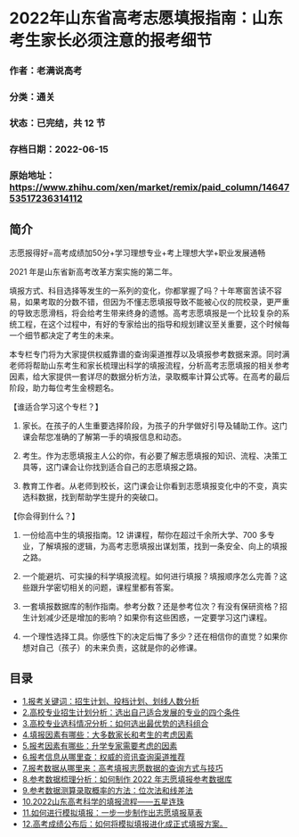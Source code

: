 # 2022年山东省高考志愿填报指南：山东考生家长必须注意的报考细节

### 作者：老满说高考

### 分类：通关

### 状态：已完结，共 12 节

### 存档日期：2022-06-15

### 原始地址：https://www.zhihu.com/xen/market/remix/paid_column/1464753517236314112


## 简介
志愿报得好=高考成绩加50分+学习理想专业+考上理想大学+职业发展通畅


2021 年是山东省新高考改革方案实施的第二年。


填报方式、科目选择等发生的一系列的变化，你都掌握了吗？十年寒窗苦读不容易，如果考取的分数不错，但因为不懂志愿填报导致不能被心仪的院校录，更严重的导致志愿滑档，将会给考生带来终身的遗憾。高考志愿填报是一个比较复杂的系统工程，在这个过程中，有好的专家给出的指导和规划建议至关重要，这个时候每一个细节都决定了考生的未来。


本专栏专门将为大家提供权威靠谱的查询渠道推荐以及填报参考数据来源。同时满老师将帮助山东考生和家长梳理出科学的填报流程，分析高考志愿填报的相关参考因素，给大家提供一套详尽的数据分析方法，录取概率计算公式等。在高考的最后阶段，助力每位考生金榜题名。


【谁适合学习这个专栏？】


1. 家长。在孩子的人生重要选择阶段，为孩子的升学做好引导及辅助工作。这门课会帮您准确的了解第一手的填报信息和动态。


2. 考生。作为志愿填报主人公的你，有必要了解志愿填报的知识、流程、决策工具等，这门课会让你找到适合自己的志愿填报之路。


3. 教育工作者。从老师到校长，这门课会让你看到志愿填报变化中的不变，真实选科数据，找到帮助学生提升的突破口。


【你会得到什么？】


1. 一份给高中生的填报指南。12 讲课程，帮你在超过千余所大学、700 多专业，了解填报的逻辑，为高考志愿填报出谋划策，找到一条安全、向上的填报之路。


2. 一个能避坑、可实操的科学填报流程。如何进行填报？填报顺序怎么完善？这些跟升学密切相关的问题，课程里都有答案。


3. 一套填报数据库的制作指南。参考分数？还是参考位次？有没有保研资格？招生计划减少还是增加的影响？如果你有这些困惑，一定要学习这门课程。


4. 一个理性选择工具。你感性下的决定后悔了多少？还在相信你的直觉？如果你想对自己（孩子）的未来负责，这就是你的必修课。




## 目录
- [1.报考关键词：招生计划、投档计划、划线人数分析](1.报考关键词：招生计划、投档计划、划线人数分析.md)<!-- 2022-01-28 10:02 -->
- [2.高校专业招生计划分析：选出自己适合发展的专业的四个条件](2.高校专业招生计划分析：选出自己适合发展的专业的四个条件.md)<!-- 2022-01-17 07:59 -->
- [3.高校专业选科情况分析：如何选出最优势的选科组合](3.高校专业选科情况分析：如何选出最优势的选科组合.md)<!-- 2022-02-13 15:48 -->
- [4.填报因素有哪些：大多数家长和考生的考虑因素](4.填报因素有哪些：大多数家长和考生的考虑因素.md)<!-- 2022-01-19 08:32 -->
- [5.报考因素有哪些：升学专家需要考虑的因素](5.报考因素有哪些：升学专家需要考虑的因素.md)<!-- 2022-01-21 02:38 -->
- [6.报考信息从哪里查：权威的资讯查询渠道推荐](6.报考信息从哪里查：权威的资讯查询渠道推荐.md)<!-- 2022-01-23 06:01 -->
- [7.报考数据从哪里来：高考填报志愿数据的查询方式与技巧](7.报考数据从哪里来：高考填报志愿数据的查询方式与技巧.md)<!-- 2022-01-27 10:29 -->
- [8.参考数据梳理分析：如何制作 2022 年志愿填报参考数据库](8.参考数据梳理分析：如何制作%202022%20年志愿填报参考数据库.md)<!-- 2022-01-28 05:33 -->
- [9.参考数据测算录取概率的方法：位次法和线差法](9.参考数据测算录取概率的方法：位次法和线差法.md)<!-- 2022-01-28 05:57 -->
- [10.2022山东高考科学的填报流程——五星连珠](10.2022山东高考科学的填报流程——五星连珠.md)<!-- 2022-01-28 06:36 -->
- [11.如何进行模拟填报：一步一步制作出志愿填报草表](11.如何进行模拟填报：一步一步制作出志愿填报草表.md)<!-- 2022-01-28 07:16 -->
- [12.高考成绩公布后：如何将模拟填报进化成正式填报方案。](12.高考成绩公布后：如何将模拟填报进化成正式填报方案。.md)<!-- 2022-01-28 08:10 -->